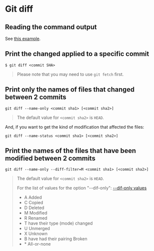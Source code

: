# Git diff

## Reading the command output

See [this example](examples/git-diff-manip.md).

## Print the changed applied to a specific commit

```shell
$ git diff <commit SHA>
```

> Please note that you may need to use `git fetch` first.

## Print only the names of files that changed between 2 commits

```shell
git diff --name-only <commit sha1> [<commit sha2>]
```

> The default value for `<commit sha2>` is `HEAD`.

And, if you want to get the kind of modification that affected the files:

```shell
git diff --name-status <commit sha1> [<commit sha2>]
```

## Print the names of the files that have been modified between 2 commits

```shell
git diff --name-only --diff-filter=M <commit sha1> [<commit sha2>]
```

> The default value for `<commit sha2>` is `HEAD`.
>
> For the list of values for the option "--dif-only": [--dif-only values](https://stackoverflow.com/questions/6879501/filter-git-diff-by-type-of-change)
>
> * A Added
> * C Copied
> * D Deleted
> * M Modified
> * R Renamed
> * T have their type (mode) changed
> * U Unmerged
> * X Unknown
> * B have had their pairing Broken
> * \* All-or-none
